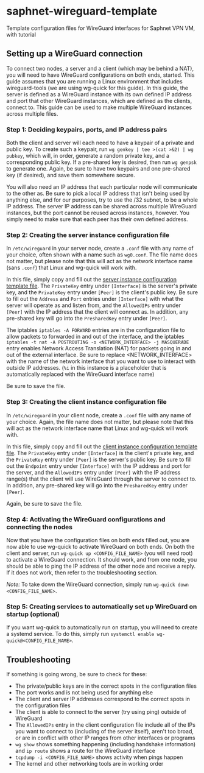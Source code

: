# saphnet-wireguard-template
Template configuration files for WireGuard interfaces for Saphnet VPN VM, with tutorial

## Setting up a WireGuard connection
To connect two nodes, a server and a client (which may be behind a NAT), you will need to have WireGuard configurations on both ends, started. This guide assumes that you are running a Linux environment that includes wireguard-tools (we are using wg-quick for this guide). In this guide, the server is defined as a WireGuard instance with its own defined IP address and port that other WireGuard instances, which are defined as the clients, connect to. This guide can be used to make multiple WireGuard instances across multiple files.

### Step 1: Deciding keypairs, ports, and IP address pairs
Both the client and server will each need to have a keypair of a private and public key. To create such a keypair, run `wg genkey | tee >(cat >&2) | wg pubkey`, which will, in order, generate a random private key, and a corresponding public key. If a pre-shared key is desired, then run `wg genpsk` to generate one. Again, be sure to have two keypairs and one pre-shared key (if desired), and save them somewhere secure.

You will also need an IP address that each particular node will communicate to the other as. Be sure to pick a local IP address that isn't being used by anything else, and for our purposes, try to use the /32 subnet, to be a whole IP address. The server IP address can be shared across multiple WireGuard instances, but the port cannot be reused across instances, however. You simply need to make sure that each peer has their own defined address.

### Step 2: Creating the server instance configuration file
In `/etc/wireguard` in your server node, create a `.conf` file with any name of your choice, often shown with a name such as `wg0.conf`. The file name does not matter, but please note that this will act as the network interface name (sans `.conf`) that Linux and wg-quick will work with.

In this file, simply copy and fill out the [server instance configuration template file](server-template.conf). The `PrivateKey` entry under `[Interface]` is the server's private key, and the `PrivateKey` entry under `[Peer]` is the client's public key. Be sure to fill out the `Address` and `Port` entries under `[Interface]` with what the server will operate as and listen from, and the `AllowedIPs` entry under `[Peer]` with the IP address that the client will connect as. In addition, any pre-shared key will go into the `PresharedKey` entry under `[Peer]`.

The iptables `iptables -A FORWARD` entries are in the configuration file to allow packets to forwarded in and out of the interface, and the iptables `iptables -t nat -A POSTROUTING -o <NETWORK_INTERFACE> -j MASQUERADE` entry enables Network Access Translation (NAT) for packets going in and out of the external interface. Be sure to replace <NETWORK_INTERFACE> with the name of the network interface that you want to use to interact with outside IP addresses. (`%i` in this instance is a placeholder that is automatically replaced with the WireGuard interface name)

Be sure to save the file.

### Step 3: Creating the client instance configuration file
In `/etc/wireguard` in your client node, create a `.conf` file with any name of your choice. Again, the file name does not matter, but please note that this will act as the network interface name that Linux and wg-quick will work with.

In this file, simply copy and fill out the [client instance configuration template file](client-template.conf). The `PrivateKey` entry under `[Interface]` is the client's private key, and the `PrivateKey` entry under `[Peer]` is the server's public key. Be sure to fill out the `Endpoint` entry under `[Interface]` with the IP address and port for the server, and the `AllowedIPs` entry under `[Peer]` with the IP address range(s) that the client will use WireGuard through the server to connect to. In addition, any pre-shared key will go into the `PresharedKey` entry under `[Peer]`.

Again, be sure to save the file.

### Step 4: Activating the WireGuard configurations and connecting the nodes
Now that you have the configuration files on both ends filled out, you are now able to use wg-quick to activate WireGuard on both ends. On both the client and server, run `wg-quick up <CONFIG_FILE_NAME>` (you will need root) to activate a WireGuard connection. It should work, and from one node, you should be able to ping the IP address of the other node and receive a reply. If it does not work, then refer to the troubleshooting section. 

*Note:* To take down the WireGuard connection, simply run `wg-quick down <CONFIG_FILE_NAME>`.

### Step 5: Creating services to automatically set up WireGuard on startup (optional)
If you want wg-quick to automatically run on startup, you will need to create a systemd service. To do this, simply run `systemctl enable wg-quick@<CONFIG_FILE_NAME>`.

## Troubleshooting

If something is going wrong, be sure to check for these:
- The private/public keys are in the correct spots in the configuration files
- The port works and is not being used for anything else
- The client and server IP addresses correspond to the correct spots in the configuration files
- The client is able to connect to the server (try using ping) outside of WireGuard
- The `AllowedIPs` entry in the client configuration file include all of the IPs you want to connect to (including of the server itself), aren't too broad, or are in conflict with other IP ranges from other interfaces or programs
- `wg show` shows something happening (including handshake information) and `ip route` shows a route for the WireGuard interface
- `tcpdump -i <CONFIG_FILE_NAME>` shows activity when pings happen
- The kernel and other networking tools are in working order
